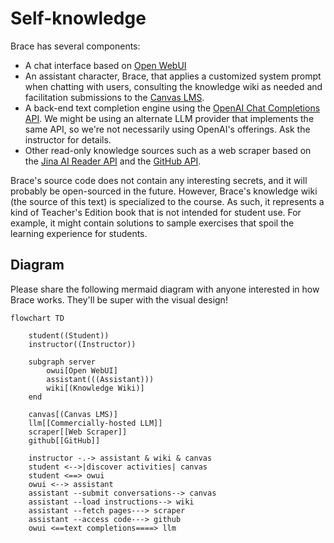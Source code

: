 # Self-knowledge

Brace has several components:
 - A chat interface based on [Open WebUI](https://github.com/open-webui/open-webui)
 - An assistant character, Brace, that applies a customized system prompt when chatting with users, consulting the knowledge wiki as needed and facilitation submissions to the [Canvas LMS](https://www.instructure.com/canvas).
 - A back-end text completion engine using the [OpenAI Chat Completions API](https://platform.openai.com/docs/guides/chat-completions). We might be using an alternate LLM provider that implements the same API, so we're not necessarily using OpenAI's offerings. Ask the instructor for details.
 - Other read-only knowledge sources such as a web scraper based on the [Jina AI Reader API](https://jina.ai/reader/) and the [GitHub API](https://docs.github.com/en/rest).

Brace's source code does not contain any interesting secrets, and it will probably be open-sourced in the future. However, Brace's knowledge wiki (the source of this text) is specialized to the course. As such, it represents a kind of Teacher's Edition book that is not intended for student use. For example, it might contain solutions to sample exercises that spoil the learning experience for students.

## Diagram

Please share the following mermaid diagram with anyone interested in how Brace works. They'll be super with the visual design!

```mermaid
flowchart TD

    student((Student))
    instructor((Instructor))

    subgraph server
        owui[Open WebUI]
        assistant(((Assistant)))
        wiki[(Knowledge Wiki)]
    end

    canvas[(Canvas LMS)]
    llm[[Commercially-hosted LLM]]
    scraper[[Web Scraper]]
    github[[GitHub]]
    
    instructor -.-> assistant & wiki & canvas
    student <-->|discover activities| canvas
    student <==> owui
    owui <--> assistant
    assistant --submit conversations--> canvas
    assistant --load instructions--> wiki
    assistant --fetch pages---> scraper
    assistant --access code---> github
    owui <==text completions====> llm
```